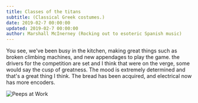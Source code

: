 ```yaml
---
title: Classes of the titans
subtitle: (Classical Greek costumes.)
date: 2019-02-7 00:00:00
updated: 2019-02-7 00:00:00
author: Marshall McInerney (Rocking out to esoteric Spanish music)
---
```


You see, we've been busy in the kitchen, making great things such as broken climbing machines, and new appendages to play the game.
the drivers for the competition are set and I think that were on the verge, some would say the cusp of greatness.
The mood is extremely determined and that's a great thing I think.
The bread has been acquired, and electrical now has more encoders.

 ![Peeps at Work](/images/201927/n.jpg)
